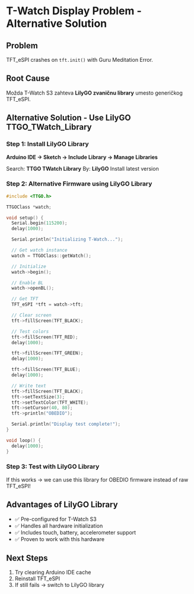 # T-Watch Display Problem - Alternative Solution

## Problem
TFT_eSPI crashes on `tft.init()` with Guru Meditation Error.

## Root Cause
Možda T-Watch S3 zahteva **LilyGO zvaničnu library** umesto generičkog TFT_eSPI.

## Alternative Solution - Use LilyGO TTGO_TWatch_Library

### Step 1: Install LilyGO Library

**Arduino IDE → Sketch → Include Library → Manage Libraries**

Search: **TTGO TWatch Library**
By: **LilyGO**
Install latest version

### Step 2: Alternative Firmware using LilyGO Library

```cpp
#include <TTGO.h>

TTGOClass *watch;

void setup() {
  Serial.begin(115200);
  delay(1000);

  Serial.println("Initializing T-Watch...");

  // Get watch instance
  watch = TTGOClass::getWatch();

  // Initialize
  watch->begin();

  // Enable BL
  watch->openBL();

  // Get TFT
  TFT_eSPI *tft = watch->tft;

  // Clear screen
  tft->fillScreen(TFT_BLACK);

  // Test colors
  tft->fillScreen(TFT_RED);
  delay(1000);

  tft->fillScreen(TFT_GREEN);
  delay(1000);

  tft->fillScreen(TFT_BLUE);
  delay(1000);

  // Write text
  tft->fillScreen(TFT_BLACK);
  tft->setTextSize(3);
  tft->setTextColor(TFT_WHITE);
  tft->setCursor(40, 80);
  tft->println("OBEDIO");

  Serial.println("Display test complete!");
}

void loop() {
  delay(1000);
}
```

### Step 3: Test with LilyGO Library

If this works → we can use this library for OBEDIO firmware instead of raw TFT_eSPI!

## Advantages of LilyGO Library

- ✅ Pre-configured for T-Watch S3
- ✅ Handles all hardware initialization
- ✅ Includes touch, battery, accelerometer support
- ✅ Proven to work with this hardware

## Next Steps

1. Try clearing Arduino IDE cache
2. Reinstall TFT_eSPI
3. If still fails → switch to LilyGO library
